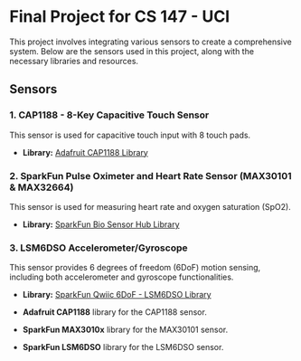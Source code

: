 # Final Project for CS 147 - UCI

This project involves integrating various sensors to create a comprehensive system. Below are the sensors used in this project, along with the necessary libraries and resources.

## Sensors

### 1. CAP1188 - 8-Key Capacitive Touch Sensor
This sensor is used for capacitive touch input with 8 touch pads.

- **Library:** [Adafruit CAP1188 Library](https://github.com/adafruit/Adafruit_CAP1188_Library/blob/fad505c68f5e29027d68553c7f3d10a9b690d0ae/examples/cap1188test/cap1188test.ino)

### 2. SparkFun Pulse Oximeter and Heart Rate Sensor (MAX30101 & MAX32664)
This sensor is used for measuring heart rate and oxygen saturation (SpO2).

- **Library:** [SparkFun Bio Sensor Hub Library](https://registry.platformio.org/libraries/sparkfun/SparkFun%20Bio%20Sensor%20Hub%20Library)

### 3. LSM6DSO Accelerometer/Gyroscope
This sensor provides 6 degrees of freedom (6DoF) motion sensing, including both accelerometer and gyroscope functionalities.

- **Library:** [SparkFun Qwiic 6DoF - LSM6DSO Library](https://registry.platformio.org/libraries/sparkfun/SparkFun%20Qwiic%206Dof%20-%20LSM6DSO/installation)


- **Adafruit CAP1188** library for the CAP1188 sensor.
- **SparkFun MAX3010x** library for the MAX30101 sensor.
- **SparkFun LSM6DSO** library for the LSM6DSO sensor.
